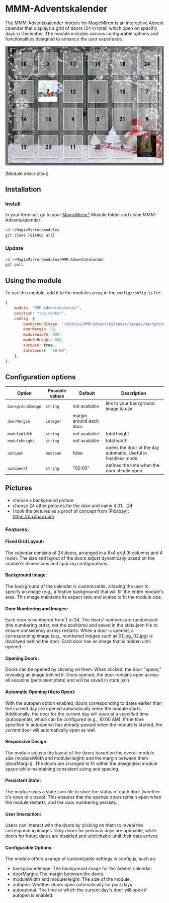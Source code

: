 # MMM-Adventskalender
The MMM-Adventskalender module for MagicMirror is an interactive Advent calendar that displays a grid of doors (24 in total) which open on specific days in December. The module includes various configurable options and functionalities designed to enhance the user experience. 

![Adventskalender](./Example.jpg)

[Module description]

## Installation

### Install

In your terminal, go to your [MagicMirror²][mm] Module folder and clone MMM-Adventskalender:

```bash
cd ~/MagicMirror/modules
git clone [GitHub url]
```

### Update

```bash
cd ~/MagicMirror/modules/MMM-Adventskalender
git pull
```

## Using the module

To use this module, add it to the modules array in the `config/config.js` file:

```js
{
    module: "MMM-Adventskalender",
    position: "top_center",
    config: {
        backgroundImage: "/modules/MMM-Adventskalender/images/background.jpg",
        doorMargin: 30,
        moduleWidth: 800,
        moduleHeight: 600,
        autopen: true,
        autoopenat: "10:00",
    },
},

```


## Configuration options

Option|Possible values|Default|Description
------|------|------|-----------
`backgroundImage`|`string`|not available|link to your background image to use
`doorMargin`|`integer`|margin around each door.
`moduleWidth`|`string`|not available|total height
`moduleHeight`|`string`|not available|total width
`autopen`|`boolean`|false|opens the door of the day automatic. Useful in headless mode.
`autopenat`|`string`|"00:00"|defines the time when the door should open.


## Pictures
- choose a background picture
- choose 24 other pictures for the door and name it 01....24
- I took the pictures as a proof of concept from [Pixabay]: https://pixabay.com

### Features:
#### Fixed Grid Layout:
The calendar consists of 24 doors, arranged in a 6x4 grid (6 columns and 4 rows). The size and layout of the doors adjust dynamically based on the module's dimensions and spacing configurations.
#### Background Image:
The background of the calendar is customizable, allowing the user to specify an image (e.g., a festive background) that will fill the entire module's area. This image maintains its aspect ratio and scales to fit the module size.
#### Door Numbering and Images:
Each door is numbered from 1 to 24. The doors' numbers are randomized (the numbering order, not the positions) and saved in the state.json file to ensure consistency across restarts. When a door is opened, a corresponding image (e.g., numbered images such as 01.jpg, 02.jpg) is displayed behind the door. Each door has an image that is hidden until opened.
#### Opening Doors:
Doors can be opened by clicking on them. When clicked, the door "opens," revealing an image behind it. Once opened, the door remains open across all sessions (persistent state) and will be saved in state.json.
#### Automatic Opening (Auto Open):
With the autopen option enabled, doors corresponding to dates earlier than the current day are opened automatically when the module starts. Additionally, the door for the current day will open at a specified time (autoopenat), which can be configured (e.g., 10:00 AM). If the time specified in autoopenat has already passed when the module is started, the current door will automatically open as well.
#### Responsive Design:
The module adjusts the layout of the doors based on the overall module size (moduleWidth and moduleHeight) and the margin between them (doorMargin). The doors are arranged to fit within the designated module space while maintaining consistent sizing and spacing.
#### Persistent State:
The module uses a state.json file to store the status of each door (whether it's open or closed). This ensures that the opened doors remain open when the module restarts, and the door numbering persists.
#### User Interaction:
Users can interact with the doors by clicking on them to reveal the corresponding images. Only doors for previous days are openable, while doors for future dates are disabled and unclickable until their date arrives.
#### Configurable Options:
The module offers a range of customizable settings in config.js, such as:
 - backgroundImage: The background image for the Advent calendar.
 - doorMargin: The margin between the doors.
 - moduleWidth and moduleHeight: The size of the module.
 - autopen: Whether doors open automatically for past days.
 - autoopenat: The time at which the current day's door will open if autopen is enabled.

[mm]: https://github.com/MagicMirrorOrg/MagicMirror
